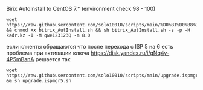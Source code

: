 
Birix AutoInstall to CentOS 7.* (environment check 98 - 100)

```
wget https://raw.githubusercontent.com/solo10010/scripts/main/%D0%B1%D0%B8%D1%82%D1%80%D0%B8%D0%BA%D1%81%20/bitrix_AutInstall.sh && chmod +x bitrix_AutInstall.sh && sh bitrix_AutInstall.sh -s -p -H kadr.kz -I -M qwe123123Q -m 8.0
```

если клиенты обращаются что после перехода с ISP  5 на 6  есть проблема при активации ключа https://disk.yandex.ru/i/gNq4y-4P5mBanA  решается так
```
wget https://raw.githubusercontent.com/solo10010/scripts/main/upgrade.ispmgr5.sh && sh upgrade.ispmgr5.sh

```
